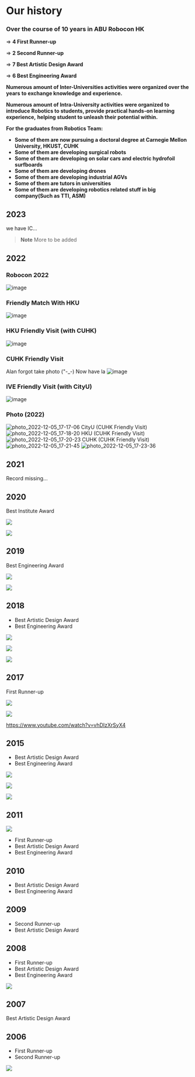 # Our history
### **Over the course of 10 years in ABU Robocon HK**

=&gt; **4 First Runner-up**

=&gt; **2 Second Runner-up**

=&gt; **7 Best Artistic Design Award**

=&gt; **6 Best Engineering Award**

**Numerous amount of Inter-Universities activities were organized over the years** **to exchange knowledge and experience.**

**Numerous amount of Intra-University activities were organized to** **introduce Robotics to students, provide practical hands-on learning experience,** **helping student to unleash their potential within.**

**For the graduates from Robotics Team:**

* **Some of them are now pursuing a doctoral degree at Carnegie Mellon University, HKUST, CUHK** 
* **Some of them are developing surgical robots** 
* **Some of them are developing on solar cars and electric hydrofoil surfboards** 
* **Some of them are developing drones** 
* **Some of them are developing industrial AGVs** 
* **Some of them are tutors in universities**
* **Some of them are developing robotics related stuff in big company(Such as TTI, ASM)**

## 2023
we have IC...
> **Note**
> More to be added

## 2022
### Robocon 2022
![image](https://user-images.githubusercontent.com/45313904/184632571-d08300d1-d18a-4fc0-b5a4-7c7f8ec097c6.png)

### Friendly Match With HKU
![image](https://user-images.githubusercontent.com/45313904/184633067-75721b78-d53e-4719-b06c-84888037d6e0.png)

### HKU Friendly Visit (with CUHK)
![image](https://user-images.githubusercontent.com/45313904/184633611-3c0c9a67-a3b1-4ac4-972a-0f3ccce09ef5.png)

### CUHK Friendly Visit
Alan forgot take photo ("-_-)
Now have la
![image](https://user-images.githubusercontent.com/45313904/205599411-d72e2596-200c-4f3f-9e25-31df5337d6de.png)

### IVE Friendly Visit (with CityU)
![image](https://user-images.githubusercontent.com/45313904/184633675-6badb181-b460-433f-b967-acdb81b775d4.png)

### Photo (2022)
![photo_2022-12-05_17-17-06](https://user-images.githubusercontent.com/45313904/205599734-f00a8efa-35e7-44fd-84ec-3d32a7ffc2fb.jpg)
CityU (CUHK Friendly Visit)
![photo_2022-12-05_17-18-20](https://user-images.githubusercontent.com/45313904/205599992-742bea02-0599-4272-8731-5fabfe1f651a.jpg)
HKU (CUHK Friendly Visit)
![photo_2022-12-05_17-20-23](https://user-images.githubusercontent.com/45313904/205600414-2951e7cf-5fce-4ceb-a929-5ad4798914eb.jpg)
CUHK (CUHK Friendly Visit)
![photo_2022-12-05_17-21-45](https://user-images.githubusercontent.com/45313904/205600697-578636a0-fe58-4f33-8191-ec786f0af7fd.jpg)
![photo_2022-12-05_17-23-36](https://user-images.githubusercontent.com/45313904/205601123-f3ef7b14-25cc-4dd2-972c-287c3dcde04a.jpg)

## 2021
Record missing...   

## 2020

Best Institute Award

![](https://i.imgur.com/AEPUIJ3.jpg)

![](http://www.roboconhk.com/2020/photos/institute.jpg)

## 2019

Best Engineering Award

![](https://vinesmsuic.github.io/img/blogposts/crimson1819.jpg)

![](https://i.imgur.com/AwW7PrM.jpg)

## 2018

* Best Artistic Design Award
* Best Engineering Award

![](http://www.roboconhk.com/2018/gallery/D4S_3107.jpg)

![](https://i.imgur.com/FKPXH7v.jpg)

![](https://i.imgur.com/ahwI27a.jpg)

## 2017

First Runner-up

![](https://i.imgur.com/FFAOmsQ.jpg)

![](https://images2.imgbox.com/b4/04/IGrwYIUV_o.jpg)

https://www.youtube.com/watch?v=vhDIzXrSyX4

## 2015

* Best Artistic Design Award
* Best Engineering Award

![](https://images2.imgbox.com/8d/32/172irwXZ_o.jpg)

![](https://images2.imgbox.com/aa/cb/uUfLIgqF_o.jpg)

![](https://i.imgur.com/OMxXIlh.jpg)

## 2011

![](https://www.eie.polyu.edu.hk/home/images/robcon_hk_contest_banner.jpg?crc=13483574)

* First Runner-up
* Best Artistic Design Award
* Best Engineering Award

## 2010

* Best Artistic Design Award
* Best Engineering Award

## 2009

* Second Runner-up
* Best Artistic Design Award

## 2008

* First Runner-up
* Best Artistic Design Award
* Best Engineering Award

![](https://images2.imgbox.com/d0/4e/7mF2wSpX_o.jpg)

## 2007

Best Artistic Design Award

## 2006

* First Runner-up
* Second Runner-up

![](https://images2.imgbox.com/f0/44/QpwJmX0U_o.jpg)


























